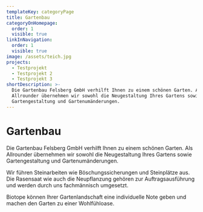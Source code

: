 ```yaml
---
templateKey: categoryPage
title: Gartenbau
categoryOnHomepage:
  order: 1
  visible: true
linkInNavigation:
  order: 1
  visible: true
image: /assets/teich.jpg
projects:
  - Testprojekt
  - Testprojekt 2
  - Testprojekt 3
shortDescription: >-
  Die Gartenbau Felsberg GmbH verhilft Ihnen zu einem schönen Garten. Als
  Allrounder übernehmen wir sowohl die Neugestaltung Ihres Gartens sowie
  Gartengestaltung und Gartenumänderungen.
---
```


# Gartenbau

Die Gartenbau Felsberg GmbH verhilft Ihnen zu einem schönen Garten. Als Allrounder übernehmen wir sowohl die Neugestaltung Ihres Gartens sowie Gartengestaltung und Gartenumänderungen.

Wir führen Steinarbeiten wie Böschungssicherungen und Steinplätze aus. Die Rasensaat wie auch die Neupflanzung gehören zur Auftragsausführung und werden durch uns fachmännisch umgesetzt.

Biotope können Ihrer Gartenlandschaft eine individuelle Note geben und machen den Garten zu einer Wohlfühloase.
